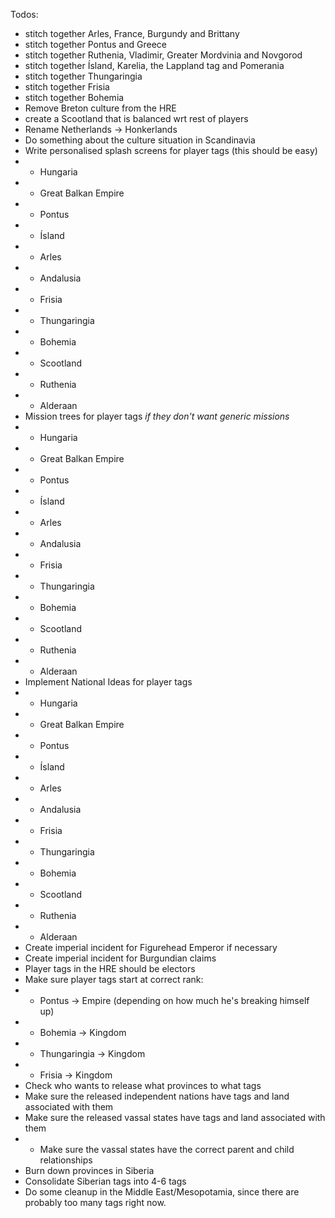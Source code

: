 Todos:
- stitch together Arles, France, Burgundy and Brittany
- stitch together Pontus and Greece
- stitch together Ruthenia, Vladimir, Greater Mordvinia and Novgorod
- stitch together Ísland, Karelia, the Lappland tag and Pomerania
- stitch together Thungaringia
- stitch together Frisia
- stitch together Bohemia
- Remove Breton culture from the HRE
- create a Scootland that is balanced wrt rest of players
- Rename Netherlands -> Honkerlands
- Do something about the culture situation in Scandinavia
- Write personalised splash screens for player tags (this should be easy)
-  - Hungaria
-  - Great Balkan Empire
-  - Pontus
-  - Ísland
-  - Arles
-  - Andalusia
-  - Frisia
-  - Thungaringia
-  - Bohemia
-  - Scootland
-  - Ruthenia
-  - Alderaan
- Mission trees for player tags _if they don't want generic missions_
-  - Hungaria
-  - Great Balkan Empire
-  - Pontus
-  - Ísland
-  - Arles
-  - Andalusia
-  - Frisia
-  - Thungaringia
-  - Bohemia
-  - Scootland
-  - Ruthenia
-  - Alderaan
-  Implement National Ideas for player tags
-  - Hungaria
-  - Great Balkan Empire
-  - Pontus
-  - Ísland
-  - Arles
-  - Andalusia
-  - Frisia
-  - Thungaringia
-  - Bohemia
-  - Scootland
-  - Ruthenia
-  - Alderaan
- Create imperial incident for Figurehead Emperor if necessary
- Create imperial incident for Burgundian claims
- Player tags in the HRE should be electors
- Make sure player tags start at correct rank:
- - Pontus -> Empire (depending on how much he's breaking himself up)
- - Bohemia -> Kingdom
- - Thungaringia -> Kingdom
- - Frisia -> Kingdom
- Check who wants to release what provinces to what tags
- Make sure the released independent nations have tags and land associated with them
- Make sure the released vassal states have tags and land associated with them
- - Make sure the vassal states have the correct parent and child relationships
- Burn down provinces in Siberia
- Consolidate Siberian tags into 4-6 tags
- Do some cleanup in the Middle East/Mesopotamia, since there are probably too many tags right now.
